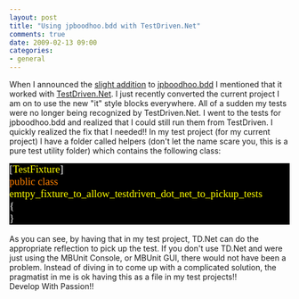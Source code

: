 ```yaml
---
layout: post
title: "Using jpboodhoo.bdd with TestDriven.Net"
comments: true
date: 2009-02-13 09:00
categories:
- general
---
```


When I announced the [slight addition](http://blog.developwithpassion.com/SlightAdditionToJpboodhoobdd.aspx) to [jpboodhoo.bdd](http://www.assembla.com/spaces/jpboodhoo_bdd) I mentioned that it worked with [TestDriven.Net](http://testdriven.net/). I just recently converted the current project I am on to use the new "it" style blocks everywhere. All of a sudden my tests were no longer being recognized by TestDriven.Net. I went to the tests for jpboodhoo.bdd and realized that I could still run them from TestDriven. I quickly realized the fix that I needed!! In my test project (for my current project) I have a folder called helpers (don't let the name scare you, this is a pure test utility folder) which contains the following class:   <div style="font-size: 14pt; background: black; color: white; font-family: consolas">   <p style="margin: 0px">[<span style="color: yellow">TestFixture</span>]    <p style="margin: 0px"><span style="color: #ff8000">public</span> <span style="color: #ff8000">class</span> <span style="color: yellow">emtpy_fixture_to_allow_testdriven_dot_net_to_pickup_tests</span>    <p style="margin: 0px">{    <p style="margin: 0px">} </div>  
As you can see, by having that in my test project, TD.Net can do the appropriate reflection to pick up the test. If you don't use TD.Net and were just using the MBUnit Console, or MBUnit GUI, there would not have been a problem. Instead of diving in to come up with a complicated solution, the pragmatist in me is ok having this as a file in my test projects!!   
Develop With Passion!! 




